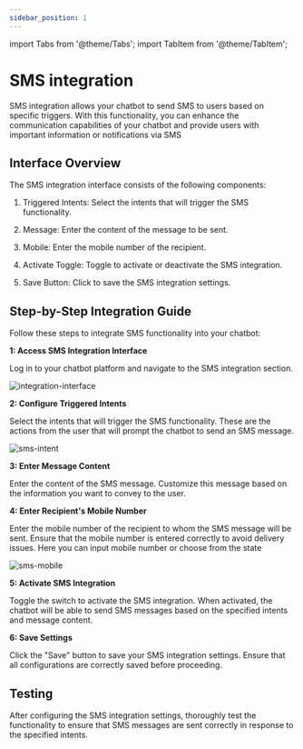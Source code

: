 ```yaml
---
sidebar_position: 1
---
```

import Tabs from '@theme/Tabs';
import TabItem from '@theme/TabItem';

# SMS integration

SMS integration allows your chatbot to send SMS  to users based on specific triggers. With this functionality, you can enhance the communication capabilities of your chatbot and provide users with important information or notifications via SMS

## Interface Overview
The SMS integration interface consists of the following components:

1.	Triggered Intents: Select the intents that will trigger the SMS functionality.

2.	Message: Enter the content of the message to be sent.

3.	Mobile: Enter the mobile number of the recipient.

4.	Activate Toggle: Toggle to activate or deactivate the SMS integration.

5.	Save Button: Click to save the SMS integration settings.

## Step-by-Step Integration Guide

Follow these steps to integrate SMS functionality into your chatbot:

**1: Access  SMS Integration Interface**

Log in to your chatbot platform and navigate to the SMS integration section.

![integration-interface](/img/integration_interface.png)

**2: Configure Triggered Intents**

Select the intents that will trigger the SMS functionality. These are the actions  from the user that will prompt the chatbot to send an SMS message.

![sms-intent](/img/sms_intent.png)

**3: Enter Message Content**

Enter the content of the SMS message. Customize this message based on the information you want to convey to the user.

**4: Enter Recipient's Mobile Number**

Enter the mobile number of the recipient to whom the SMS message will be sent. Ensure that the mobile number is entered correctly to avoid delivery issues. Here you can input mobile number or choose from the state

![sms-mobile](/img/sms_mobile.png)

**5: Activate SMS Integration**

Toggle the switch to activate the SMS integration. When activated, the chatbot will be able to send SMS messages based on the specified intents and message content.

**6: Save Settings**

Click the "Save" button to save your SMS integration settings. Ensure that all configurations are correctly saved before proceeding.


## Testing

After configuring the SMS integration settings, thoroughly test the functionality to ensure that SMS messages are sent correctly in response to the specified intents.








